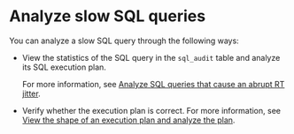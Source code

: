 Analyze slow SQL queries 
=============================================



You can analyze a slow SQL query through the following ways:

* View the statistics of the SQL query in the `sql_audit` table and analyze its SQL execution plan. 

  For more information, see [Analyze SQL queries that cause an abrupt RT jitter](2.analyze-sql-queries-that-cause-an-abrupt-rt-jitter.md).
  

* Verify whether the execution plan is correct. For more information, see [View the shape of an execution plan and analyze the plan](3.view-the-shape-of-an-execution-plan-and-analyze-the-plan.md).

  



